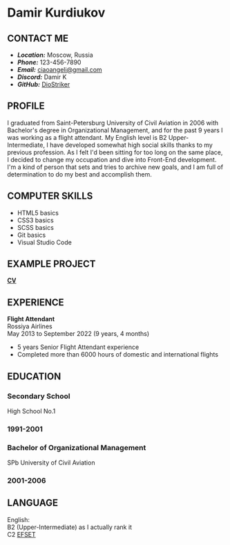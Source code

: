 # Damir Kurdiukov


## CONTACT ME
- ***Location:*** Moscow, Russia
- ***Phone:*** 123-456-7890
- ***Email:*** ciaoangeli@gmail.com
- ***Discord:*** Damir K
- ***GitHub:*** [DioStriker](https://github.com/DioStriker)


## PROFILE

I graduated from Saint-Petersburg University of Civil Aviation in 2006 with Bachelor's degree in Organizational Management, and for the past 9 years I was working as a flight attendant. My English level is B2 Upper-Intermediate, I have developed somewhat high social skills thanks to my previous profession. As I felt I'd been sitting for too long on the same place, I decided to change my occupation and dive into Front-End development. I'm a kind of person that sets and tries to archive new goals, and I am full of determination to do my best and accomplish them.


## COMPUTER SKILLS

- HTML5 basics
- CSS3 basics
- SCSS basics
- Git basics
- Visual Studio Code


## EXAMPLE PROJECT

[**CV**](https://diostriker.github.io/rsschool-cv/cv)


## EXPERIENCE

**Flight Attendant**  
Rossiya Airlines  
May 2013 to September 2022 (9 years, 4 months)
- 5 years Senior Flight Attendant experience
- Completed more than 6000 hours of domestic and international flights


## EDUCATION

### Secondary School
High School No.1
### 1991-2001

### Bachelor of Organizational Management
SPb University of Civil Aviation
### 2001-2006


## LANGUAGE

English:  
B2 (Upper-Intermediate) as I actually rank it  
C2 [EFSET](https://www.efset.org/cert/yyfadi)
